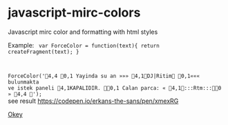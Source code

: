 # javascript-mirc-colors
Javascript mirc color and formatting with html styles

Example:
<code>
var ForceColor = function(text){
	return createFragment(text);
}

ForceColor('4,4 0,1 Yayinda su an »»» 4,1DJ|Ritim 0,1««« bulunmakta ve istek paneli 4,1KAPALIDIR. 0,1 Calan parca: « 4,1:::Rtm:::0 » 4,4 ');
</code>
see result https://codepen.io/erkans-the-sans/pen/xmexRG































<a href="https://www.okeyy.net/okey" title="okey" rel="me dofollow">Okey</a>
